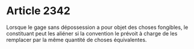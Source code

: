# Article 2342

Lorsque le gage sans dépossession a pour objet des choses fongibles, le constituant peut les aliéner si la convention le prévoit à charge de les remplacer par la même quantité de choses équivalentes.
